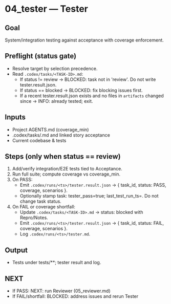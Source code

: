 # 04_tester — Tester

## Goal
System/integration testing against acceptance with coverage enforcement.

## Preflight (status gate)
- Resolve target by selection precedence.
- Read `.codex/tasks/<TASK-ID>.md`:
  - If status != review → BLOCKED: task not in 'review'. Do not write tester.result.json.
  - If status == blocked → BLOCKED: fix blocking issues first.
  - If a recent tester.result.json exists and no files in `artifacts` changed since → INFO: already tested; exit.

## Inputs
- Project AGENTS.md (coverage_min)
- .codex/tasks/<TASK-ID>.md and linked story acceptance
- Current codebase & tests

## Steps (only when status == review)
1) Add/verify integration/E2E tests tied to Acceptance.
2) Run full suite; compute coverage vs coverage_min.
3) On PASS:
   - Emit `.codex/runs/<ts>/tester.result.json` → { task_id, status: PASS, coverage, scenarios }.
   - Optionally stamp task: tester_pass=true; last_test_run_ts=<ts>. Do not change task status.
4) On FAIL or coverage shortfall:
   - Update `.codex/tasks/<TASK-ID>.md` → status: blocked with Repro/Notes.
   - Emit `.codex/runs/<ts>/tester.result.json` → { task_id, status: FAIL, coverage, scenarios }.
   - Log `.codex/runs/<ts>/tester.md`.

## Output
- Tests under tests/**; tester result and log.

## NEXT
- If PASS: NEXT: run Reviewer (05_reviewer.md)
- If FAIL/shortfall: BLOCKED: address issues and rerun Tester
